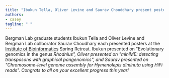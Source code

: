 ```yaml
---
title: "Ibukun Tella, Oliver Levine and Saurav Chouddhary present poster at the IOB Retreat"
authors:
- casey
tagline: " "
---
```

Bergman Lab graduate students Ibukun Tella and Oliver Levine and Bergman Lab collborator Saurav Choudhary each presented posters at the [Institute of Bioinformatics](https://iob.uga.edu/) Spring Retreat. Ibukun presented on "Evolutionary genomics in the genus <em>Rhodnius<em/>", Oliver presented on "miniME: detecting transposons with graphical pangenomics", and Saurav presented on "Chromosome-level genome assembly for <em>Hymenolepis diminuta</em> using HiFi reads". Congrats to all on your excellent progress this year!